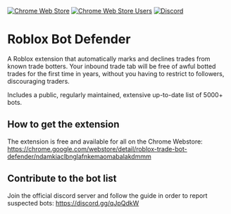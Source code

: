 [![Chrome Web Store](https://img.shields.io/chrome-web-store/stars/ndamkiaclbnglafnkemaomabalakdmmm?label=Chrome%20Rating&style=flat&logo=google)](https://chrome.google.com/webstore/detail/roblox-trade-bot-defender/ndamkiaclbnglafnkemaomabalakdmmm/)
[![Chrome Web Store Users](https://img.shields.io/chrome-web-store/users/ndamkiaclbnglafnkemaomabalakdmmm?label=Chrome%20Users&style=flat&logo=google)](https://chrome.google.com/webstore/detail/roblox-trade-bot-defender/ndamkiaclbnglafnkemaomabalakdmmm/)
[![Discord](https://img.shields.io/discord/733399004515270676?label=Discord&style=flat&logo=discord)](https://discord.gg/qJpQdkW)

# Roblox Bot Defender

A Roblox extension that automatically marks and declines trades from known trade botters. Your inbound trade tab will be free of awful botted trades for the first time in years, without you having to restrict to followers, discouraging traders.

Includes a public, regularly maintained, extensive up-to-date list of 5000+ bots.

## How to get the extension

The extension is free and available for all on the Chrome Webstore:
https://chrome.google.com/webstore/detail/roblox-trade-bot-defender/ndamkiaclbnglafnkemaomabalakdmmm

## Contribute to the bot list

Join the official discord server and follow the guide in order to report suspected bots:
https://discord.gg/qJpQdkW